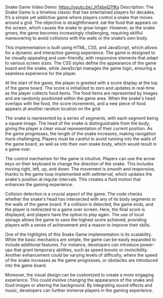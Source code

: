 Snake Game
Video Demo: https://youtu.be/_H1xbeQ7fKo
Description:
The Snake Game is a timeless classic that has entertained players for decades. It’s a simple yet addictive game where players control a snake that moves around a grid. The objective is straightforward: eat the food that appears on the screen, which causes the snake to grow longer. However, as the snake grows, the game becomes increasingly challenging, requiring skillful maneuvering to avoid collisions with the walls or the snake’s own body.

This implementation is built using HTML, CSS, and JavaScript, which allows for a dynamic and interactive gaming experience. The game is designed to be visually appealing and user-friendly, with responsive elements that adapt to various screen sizes. The CSS styles define the appearance of the game board and the snake, while JavaScript manages the game logic, ensuring a seamless experience for the player.

At the start of the game, the player is greeted with a score display at the top of the game board. The score is initialized to zero and updates in real-time as the player collects food items. The food items are represented by images and are randomly positioned within the game area. When the snake's head overlaps with the food, the score increments, and a new piece of food appears at another random location on the grid.

The snake is represented by a series of segments, with each segment being a square image. The head of the snake is distinguishable from the body, giving the player a clear visual representation of their current position. As the game progresses, the length of the snake increases, making navigation more challenging. Players must be careful to avoid running into the walls of the game board, as well as into their own snake body, which would result in a game over.

The control mechanism for the game is intuitive. Players can use the arrow keys on their keyboard to change the direction of the snake. This includes moving right, left, up, and down. The movement is smooth and responsive, thanks to the game loop implemented with setInterval, which updates the snake's position at regular intervals. This creates a fluid motion that enhances the gaming experience.

Collision detection is a crucial aspect of the game. The code checks whether the snake's head has intersected with any of its body segments or the walls of the game board. If a collision is detected, the game ends, and the player is redirected to a game over screen. Here, the final score is displayed, and players have the option to play again. The use of local storage allows the game to save the highest score achieved, providing players with a sense of achievement and a reason to improve their skills.

One of the highlights of this Snake Game implementation is its scalability. While the basic mechanics are simple, the game can be easily expanded to include additional features. For instance, developers can introduce power-ups that grant temporary abilities, such as speed boosts or invincibility. Another enhancement could be varying levels of difficulty, where the speed of the snake increases as the game progresses, or obstacles are introduced into the game board.

Moreover, the visual design can be customized to create a more engaging experience. This could involve changing the appearance of the snake and food images or altering the background. By integrating sound effects and music, developers can further immerse players in the gaming experience.
